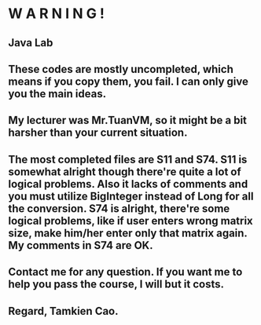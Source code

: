 # W A R N I N G !
Java Lab
---
These codes are mostly uncompleted, which means if you copy them, you fail. I can only give you the main ideas.
---
My lecturer was Mr.TuanVM, so it might be a bit harsher than your current situation.
---
The most completed files are S11 and S74. S11 is somewhat alright though there're quite a lot of logical problems. Also it lacks of comments and you must utilize BigInteger instead of Long for all the conversion. S74 is alright, there're some logical problems, like if user enters wrong matrix size, make him/her enter only that matrix again. My comments in S74 are OK.
---
Contact me for any question. If you want me to help you pass the course, I will but it costs.
---
Regard,
Tamkien Cao.
---
